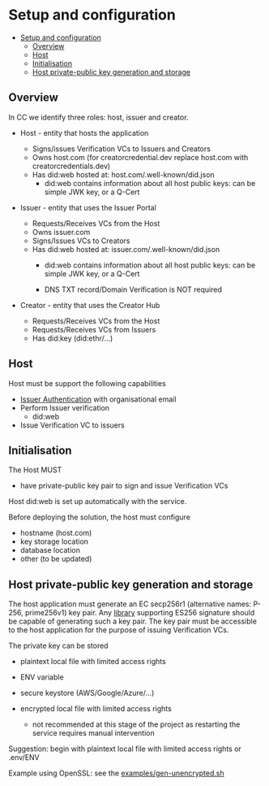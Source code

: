 # Setup and configuration

- [Setup and configuration](#setup-and-configuration)
  - [Overview](#overview)
  - [Host](#host)
  - [Initialisation](#initialisation)
  - [Host private-public key generation and storage](#host-private-public-key-generation-and-storage)

## Overview

In CC we identify three roles: host, issuer and creator.

- Host - entity that hosts the application
  - Signs/issues Verification VCs to Issuers and Creators
  - Owns host.com (for creatorcredential.dev replace host.com with creatorcredentials.dev)
  - Has did:web hosted at: host.com/.well-known/did.json
    - did:web contains information about all host public keys: can be simple JWK key, or a Q-Cert

- Issuer - entity that uses the Issuer Portal
  - Requests/Receives VCs from the Host
  - Owns issuer.com
  - Signs/Issues VCs to Creators
  - Has did:web hosted at: issuer.com/.well-known/did.json
    - did:web contains information about all host public keys: can be simple JWK key, or a Q-Cert

    - DNS TXT record/Domain Verification is NOT required

- Creator - entity that uses the Creator Hub
  - Requests/Receives VCs from the Host
  - Requests/Receives VCs from Issuers
  - Has did:key (did:ethr/...)

## Host

Host must be support the following capabilities

- [Issuer Authentication](./host-issuer-authenticaiton.md) with organisational email
- Perform Issuer verification
  - did:web
- Issue Verification VC to issuers

## Initialisation

The Host MUST

- have private-public key pair to sign and issue Verification VCs

Host did:web is set up automatically with the service.

Before deploying the solution, the host must configure

- hostname (host.com)
- key storage location
- database location
- other (to be updated)

## Host private-public key generation and storage

The host application must generate an EC secp256r1 (alternative names: P-256, prime256v1) key pair. Any [library](https://jwt.io/libraries) supporting ES256 signature should be capable of generating such a key pair. The key pair must be accessible to the host application for the purpose of issuing Verification VCs.

The private key can be stored

- plaintext local file with limited access rights
- ENV variable
- secure keystore (AWS/Google/Azure/...)

- encrypted local file with limited access rights
  - not recommended at this stage of the project as restarting the service requires manual intervention

Suggestion: begin with plaintext local file with limited access rights or .env/ENV

Example using OpenSSL: see the [examples/gen-unencrypted.sh](./examples/gen-unencrypted.sh)
